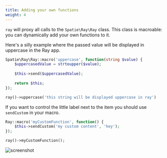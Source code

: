 ```yaml
---
title: Adding your own functions
weight: 4
---
```


`ray` will proxy all calls to the `Spatie\Ray\Ray` class. This class is macroable: you can dynamically add your own functions to it.

Here's a silly example where the passed value will be displayed in uppercase in the Ray app.

```php
Spatie\Ray\Ray::macro('uppercase', function(string $value) {
    $uppercasedValue = strtoupper($value);
    
    $this->send($uppercasedValue);
    
    return $this;
});

ray()->uppercase('this string will be displayed uppercase in ray')
```

If you want to control the little label next to the item you should use `sendCustom` in your macro.

```php
Ray::macro('myCustomFunction', function() {
    $this->sendCustom('my custom content', 'hey');
});

ray()->myCustomFunction();
```

![screenshot](/docs/ray/v1/images/custom.png)




